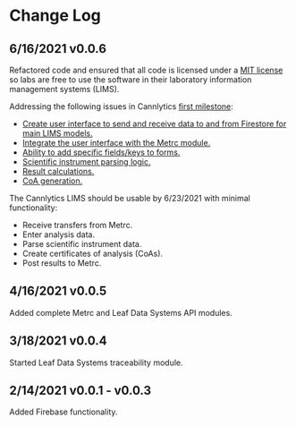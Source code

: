 # Change Log

## 6/16/2021 v0.0.6

Refactored code and ensured that all code is licensed under a [MIT license](https://opensource.org/licenses/MIT) so labs are free to use the software in their laboratory information management systems (LIMS).

Addressing the following issues in Cannlytics [first milestone](https://github.com/cannlytics/cannlytics/milestones):

- [Create user interface to send and receive data to and from Firestore for main LIMS models.](https://github.com/cannlytics/cannlytics/issues/5)
- [Integrate the user interface with the Metrc module.](https://github.com/cannlytics/cannlytics/issues/6)
- [Ability to add specific fields/keys to forms.](https://github.com/cannlytics/cannlytics/issues/7)
- [Scientific instrument parsing logic.](https://github.com/cannlytics/cannlytics/issues/8)
- [Result calculations.](https://github.com/cannlytics/cannlytics/issues/9)
- [CoA generation.](https://github.com/cannlytics/cannlytics/issues/10)

The Cannlytics LIMS should be usable by 6/23/2021 with minimal functionality:

- Receive transfers from Metrc.
- Enter analysis data.
- Parse scientific instrument data.
- Create certificates of analysis (CoAs).
- Post results to Metrc.

## 4/16/2021 v0.0.5

Added complete Metrc and Leaf Data Systems API modules.

## 3/18/2021 v0.0.4

Started Leaf Data Systems traceability module.

## 2/14/2021 v0.0.1 - v0.0.3

Added Firebase functionality.
